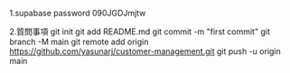 1.supabase password
  090JGDJmjtw

2.質問事項
git init
git add README.md
git commit -m "first commit"
git branch -M main
git remote add origin https://github.com/yasunarj/customer-management.git
git push -u origin main
